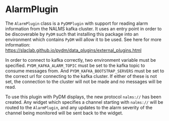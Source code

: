 # AlarmPlugin

The `AlarmPlugin` class is a `PyDMPlugin` with support for reading alarm information from the NALMS kafka cluster.
It uses an entry point in order to be discoverable by `PyDM` such that installing this package into an environment which
contains `PyDM` will allow it to be used. See here for more information: https://slaclab.github.io/pydm/data_plugins/external_plugins.html

In order to connect to kafka correctly, two environment variable must be specified. `PYDM_KAFKA_ALARM_TOPIC` must be
set to the kafka topic to consume messages from. And `PYDM_KAFKA_BOOTSTRAP_SERVERS` must be set to the correct url for
connecting to the kafka cluster. If either of these is not set, the connection to the cluster will not be made and
no messages will be read.

To use this plugin with PyDM displays, the new protocol `nalms://` has been created. Any widget which specifies a
channel starting with `nalms://` will be routed to the `AlarmPlugin`, and any updates to the alarm severity of the
channel being monitored will be sent back to the widget.
